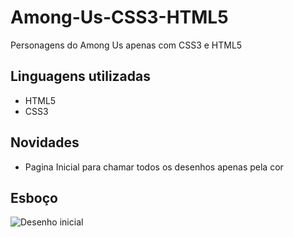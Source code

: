# Among-Us-CSS3-HTML5
Personagens do Among Us apenas com CSS3 e HTML5

## Linguagens utilizadas
* HTML5
* CSS3

## Novidades
* Pagina Inicial para chamar todos os desenhos apenas pela cor

## Esboço
![Desenho inicial](https://drive.google.com/file/d/1Uj2Y4E7Ml36ifO297Lxz0oUsgODxfxJz/view?usp=sharing)
